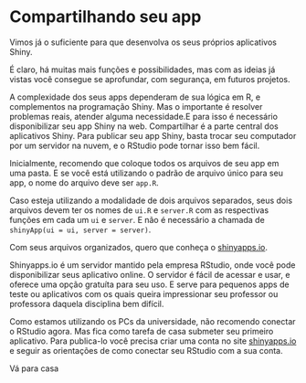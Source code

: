 # Compartilhando seu app

Vimos já o suficiente para que desenvolva os seus próprios aplicativos Shiny.

É claro, há muitas mais funções e possibilidades, mas com as ideias já vistas você consegue se aprofundar, com segurança, em futuros projetos.

A complexidade dos seus apps dependeram de sua lógica em R, e complementos na programação Shiny. Mas o importante é resolver problemas reais, atender alguma necessidade.E para isso é necessário disponibilizar seu app Shiny na web. 
Compartilhar é a parte central dos aplicativos Shiny. Para publicar seu app Shiny, basta trocar seu computador por um servidor na nuvem, e o RStudio pode tornar isso bem fácil.

Inicialmente, recomendo que coloque todos os arquivos de seu app em uma pasta. E se você está utilizando o padrão de arquivo único para seu app, o nome do arquivo deve ser `app.R`.

Caso esteja utilizando a modalidade de dois arquivos separados, seus dois arquivos devem ter os nomes de `ui.R` e `server.R` com as respectivas funções em cada um `ui` e `server`. E não é necessário a chamada de `shinyApp(ui = ui, server = server)`.

Com seus arquivos organizados, quero que conheça o [shinyapps.io](shinyapps.io).

Shinyapps.io é um servidor mantido pela empresa RStudio, onde você pode disponibilizar seus aplicativo online. O servidor é fácil de acessar e usar, e oferece uma opção gratuíta para seu uso. E serve para pequenos apps de teste ou aplicativos com os quais queira impressionar seu professor ou professora daquela disciplina bem difícil.

Como estamos utilizando os PCs da universidade, não recomendo conectar o RStudio agora.
Mas fica como tarefa de casa submeter seu primeiro aplicativo. Para publica-lo você precisa criar uma conta no site [shinyapps.io](shinyapps.io) e seguir as orientações de como conectar seu RStudio com a sua conta.



Vá para casa
